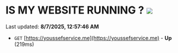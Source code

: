 # IS MY WEBSITE RUNNING ? [![](https://img.shields.io/static/v1?label=Sponsor&message=%E2%9D%A4&logo=GitHub&color=%23fe8e86)](https://github.com/sponsors/Youssef-Lehmam)

Last updated: **8/7/2025, 12:57:46 AM**

- `GET` [https://youssefservice.me](https://youssefservice.me) - **Up** (219ms)
